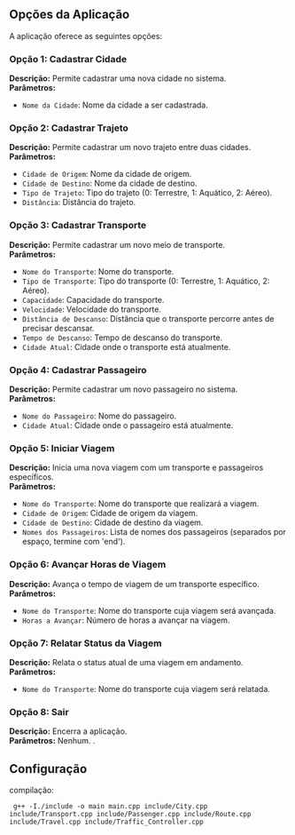 
## Opções da Aplicação
A aplicação oferece as seguintes opções:

### Opção 1: Cadastrar Cidade
**Descrição:** Permite cadastrar uma nova cidade no sistema.  
**Parâmetros:** 
- `Nome da Cidade`: Nome da cidade a ser cadastrada.

### Opção 2: Cadastrar Trajeto
**Descrição:** Permite cadastrar um novo trajeto entre duas cidades.  
**Parâmetros:** 
- `Cidade de Origem`: Nome da cidade de origem.
- `Cidade de Destino`: Nome da cidade de destino.
- `Tipo de Trajeto`: Tipo do trajeto (0: Terrestre, 1: Aquático, 2: Aéreo).
- `Distância`: Distância do trajeto.

### Opção 3: Cadastrar Transporte
**Descrição:** Permite cadastrar um novo meio de transporte.  
**Parâmetros:** 
- `Nome do Transporte`: Nome do transporte.
- `Tipo de Transporte`: Tipo do transporte (0: Terrestre, 1: Aquático, 2: Aéreo).
- `Capacidade`: Capacidade do transporte.
- `Velocidade`: Velocidade do transporte.
- `Distância de Descanso`: Distância que o transporte percorre antes de precisar descansar.
- `Tempo de Descanso`: Tempo de descanso do transporte.
- `Cidade Atual`: Cidade onde o transporte está atualmente.

### Opção 4: Cadastrar Passageiro
**Descrição:** Permite cadastrar um novo passageiro no sistema.  
**Parâmetros:** 
- `Nome do Passageiro`: Nome do passageiro.
- `Cidade Atual`: Cidade onde o passageiro está atualmente.

### Opção 5: Iniciar Viagem
**Descrição:** Inicia uma nova viagem com um transporte e passageiros específicos.  
**Parâmetros:** 
- `Nome do Transporte`: Nome do transporte que realizará a viagem.
- `Cidade de Origem`: Cidade de origem da viagem.
- `Cidade de Destino`: Cidade de destino da viagem.
- `Nomes dos Passageiros`: Lista de nomes dos passageiros (separados por espaço, termine com 'end').

### Opção 6: Avançar Horas de Viagem
**Descrição:** Avança o tempo de viagem de um transporte específico.  
**Parâmetros:** 
- `Nome do Transporte`: Nome do transporte cuja viagem será avançada.
- `Horas a Avançar`: Número de horas a avançar na viagem.

### Opção 7: Relatar Status da Viagem
**Descrição:** Relata o status atual de uma viagem em andamento.  
**Parâmetros:** 
- `Nome do Transporte`: Nome do transporte cuja viagem será relatada.

### Opção 8: Sair
**Descrição:** Encerra a aplicação.  
**Parâmetros:** Nenhum.
.

## Configuração
compilação:
```
 g++ -I./include -o main main.cpp include/City.cpp include/Transport.cpp include/Passenger.cpp include/Route.cpp include/Travel.cpp include/Traffic_Controller.cpp
```
